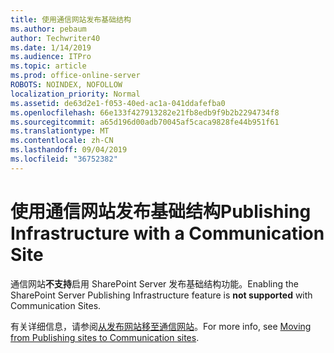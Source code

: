 ```yaml
---
title: 使用通信网站发布基础结构
ms.author: pebaum
author: Techwriter40
ms.date: 1/14/2019
ms.audience: ITPro
ms.topic: article
ms.prod: office-online-server
ROBOTS: NOINDEX, NOFOLLOW
localization_priority: Normal
ms.assetid: de63d2e1-f053-40ed-ac1a-041ddafefba0
ms.openlocfilehash: 66e133f427913282e21fb8edb9f9b2b2294734f8
ms.sourcegitcommit: a65d196d00adb70045af5caca9828fe44b951f61
ms.translationtype: MT
ms.contentlocale: zh-CN
ms.lasthandoff: 09/04/2019
ms.locfileid: "36752382"
---
```

# <a name="publishing-infrastructure-with-a-communication-site"></a><span data-ttu-id="40a31-102">使用通信网站发布基础结构</span><span class="sxs-lookup"><span data-stu-id="40a31-102">Publishing Infrastructure with a Communication Site</span></span>


<span data-ttu-id="40a31-103">通信网站**不支持**启用 SharePoint Server 发布基础结构功能。</span><span class="sxs-lookup"><span data-stu-id="40a31-103">Enabling the SharePoint Server Publishing Infrastructure feature is **not supported** with Communication Sites.</span></span> 
  
<span data-ttu-id="40a31-104">有关详细信息，请参阅[从发布网站移至通信网站](https://docs.microsoft.com/sharepoint/publishing-sites-classic-to-modern-experience)。</span><span class="sxs-lookup"><span data-stu-id="40a31-104">For more info, see [Moving from Publishing sites to Communication sites](https://docs.microsoft.com/sharepoint/publishing-sites-classic-to-modern-experience).</span></span> 
  

